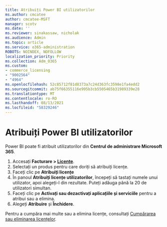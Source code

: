 ```yaml
---
title: Atribuiți Power BI utilizatorilor
ms.author: cmcatee
author: cmcatee-MSFT
manager: scotv
ms.date: ''
ms.reviewer: sinakassaw, nicholak
ms.audience: Admin
ms.topic: article
ms.service: o365-administration
ROBOTS: NOINDEX, NOFOLLOW
localization_priority: Priority
ms.collection: Adm_O365
ms.custom:
- commerce_licensing
- "9002564"
- "4964"
ms.openlocfilehash: 52c85712f81d8373a7c24d363fc3598e1fa4edd2
ms.sourcegitcommit: ab75f66355116e995b3cb5505465b31989339e28
ms.translationtype: MT
ms.contentlocale: ro-RO
ms.lasthandoff: 08/13/2021
ms.locfileid: "58329246"
---
```

# <a name="assign-power-bi-to-users"></a>Atribuiți Power BI utilizatorilor

Power BI poate fi atribuit utilizatorilor din **Centrul de administrare Microsoft 365**.  

1. Accesați **Facturare > [Licențe](https://go.microsoft.com/fwlink/p/?linkid=842264)**.
2. Selectați un produs pentru care doriți să atribuiți licențe.
3. Faceți clic pe **Atribuiți licențe**
4. În panoul **Atribuiți licențe utilizatorilor**, începeți să tastați numele unui utilizator, apoi alegeți-l din rezultate. Puteți adăuga până la 20 de utilizatori simultan.
5. Faceți clic pe **Activați sau dezactivați aplicațiile și serviciile** pentru a atribui sau a elimina.
6. Alegeți **Atribuire** și **Închidere**.

Pentru a cumpăra mai multe sau a elimina licențe, consultați [Cumpărarea sau eliminarea licențelor](https://docs.microsoft.com/microsoft-365/commerce/licenses/buy-licenses#buy-or-remove-licenses-for-your-business-subscription).